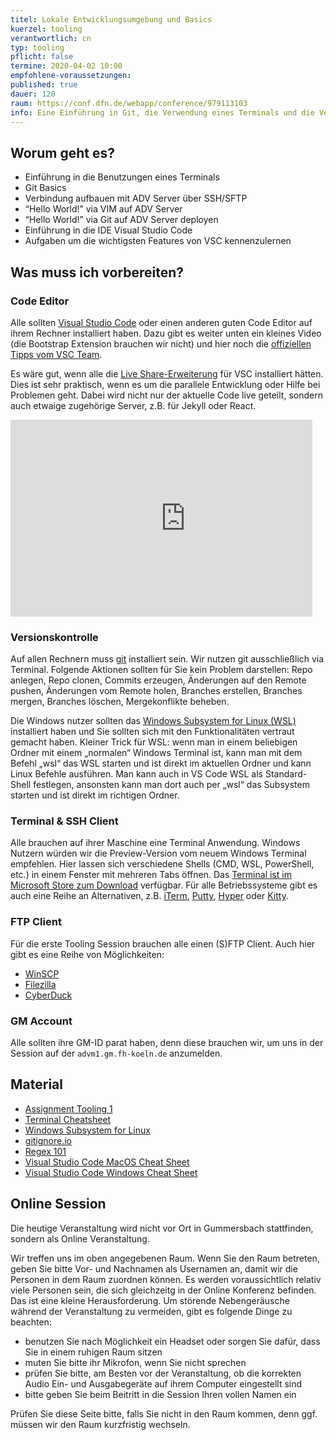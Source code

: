 ```yaml
---
titel: Lokale Entwicklungsumgebung und Basics
kuerzel: tooling
verantwortlich: cn
typ: tooling
pflicht: false
termine: 2020-04-02 10:00
empfohlene-voraussetzungen: 
published: true
dauer: 120
raum: https://conf.dfn.de/webapp/conference/979113103
info: Eine Einführung in Git, die Verwendung eines Terminals und die Verwendung einer IDE
---
```


## Worum geht es?
- Einführung in die Benutzungen eines Terminals 
- Git Basics
- Verbindung aufbauen mit ADV Server über SSH/SFTP
- “Hello World!” via VIM auf ADV Server
- “Hello World!” via Git auf ADV Server deployen
- Einführung in die IDE Visual Studio Code
- Aufgaben um die wichtigsten Features von VSC kennenzulernen 

## Was muss ich vorbereiten?

### Code Editor
Alle sollten [Visual Studio Code](https://code.visualstudio.com/) oder einen anderen guten Code Editor auf ihrem Rechner installiert haben. Dazu gibt es weiter unten ein kleines Video (die Bootstrap Extension brauchen wir nicht) und hier noch die [offiziellen Tipps vom VSC Team](https://code.visualstudio.com/docs/getstarted/tips-and-tricks). 

Es wäre gut, wenn alle die [Live Share-Erweiterung](https://visualstudio.microsoft.com/de/services/live-share/) für VSC installiert hätten. Dies ist sehr praktisch, wenn es um die parallele Entwicklung oder Hilfe bei Problemen geht. Dabei wird nicht nur der aktuelle Code live geteilt, sondern auch etwaige zugehörige Server, z.B. für Jekyll oder React.

<div class="columns">
<div class="column">
<div class="js-video">
<iframe width="560" height="315" src="https://www.youtube.com/embed/4NfFFsQC77M" frameborder="0" allow="accelerometer; autoplay; encrypted-media; gyroscope; picture-in-picture" allowfullscreen></iframe>
</div>

</div>
<div class="column"></div>
</div>


### Versionskontrolle
Auf allen Rechnern muss [git](https://git-scm.com/downloads) installiert sein. Wir nutzen git ausschließlich via Terminal. Folgende Aktionen sollten für Sie kein Problem darstellen: Repo anlegen, Repo clonen, Commits erzeugen, Änderungen auf den Remote pushen, Änderungen vom Remote holen, Branches erstellen, Branches mergen, Branches löschen, Mergekonflikte beheben.

Die Windows nutzer sollten das [Windows Subsystem for Linux (WSL)](https://docs.microsoft.com/de-de/windows/wsl/install-win10) installiert haben und Sie sollten sich mit den Funktionalitäten vertraut gemacht haben. Kleiner Trick für WSL: wenn man in einem beliebigen Ordner mit einem „normalen“ Windows Terminal ist, kann man mit dem Befehl „wsl“ das WSL starten und ist direkt im aktuellen Ordner und kann Linux Befehle ausführen. Man kann auch in VS Code WSL als Standard-Shell festlegen, ansonsten kann man dort auch per „wsl“ das Subsystem starten und ist direkt im richtigen Ordner.


### Terminal & SSH Client
Alle brauchen auf ihrer Maschine eine Terminal Anwendung. Windows Nutzern würden wir die Preview-Version vom neuem Windows Terminal empfehlen. Hier lassen sich verschiedene Shells (CMD, WSL, PowerShell, etc.) in einem Fenster mit mehreren Tabs öffnen. Das [Terminal ist im Microsoft Store zum Download](https://www.microsoft.com/store/productId/9N0DX20HK701) verfügbar. Für alle Betriebssysteme gibt es auch eine Reihe an Alternativen, z.B. [iTerm](https://www.iterm2.com/downloads.html), [Putty](https://www.putty.org/), [Hyper](https://hyper.is/) oder [Kitty](https://sw.kovidgoyal.net/kitty/).


### FTP Client
Für die erste Tooling Session brauchen alle einen (S)FTP Client. Auch hier gibt es eine Reihe von Möglichkeiten:
- [WinSCP](https://winscp.net/eng/index.php)
- [Filezilla](https://filezilla-project.org/)
- [CyberDuck](https://cyberduck.io/)


### GM Account
Alle sollten ihre GM-ID parat haben, denn diese brauchen wir, um uns in der Session auf der `advm1.gm.fh-koeln.de` anzumelden.

## Material
- [Assignment Tooling 1](/mi-bachelor-webdevelopment/assignments/tooling-1/)
- [Terminal Cheatsheet](https://github.com/th-koeln/mi-bachelor-webdevelopment/blob/master/material/tooling/TerminalCheatSheet.pdf)
- [Windows Subsystem for Linux](https://docs.microsoft.com/de-de/windows/wsl/install-win10)
- [gitignore.io](https://www.gitignore.io/)
- [Regex 101](https://regex101.com/)
- [Visual Studio Code MacOS Cheat Sheet](https://code.visualstudio.com/shortcuts/keyboard-shortcuts-macos.pdf)
- [Visual Studio Code Windows Cheat Sheet](https://code.visualstudio.com/shortcuts/keyboard-shortcuts-windows.pdf)

## Online Session
Die heutige Veranstaltung wird nicht vor Ort in Gummersbach stattfinden, sondern als Online Veranstaltung.

Wir treffen uns im oben angegebenen Raum. Wenn Sie den Raum betreten, geben Sie bitte Vor- und Nachnamen als Usernamen an, damit wir die Personen in dem Raum zuordnen können. Es werden voraussichtlich relativ viele Personen sein, die sich gleichzeitg in der Online Konferenz befinden. Das ist eine kleine Herausforderung. Um störende Nebengeräusche während der Veranstaltung zu vermeiden, gibt es folgende Dinge zu beachten:

- benutzen Sie nach Möglichkeit ein Headset oder sorgen Sie dafür, dass Sie in einem ruhigen Raum sitzen
- muten Sie bitte ihr Mikrofon, wenn Sie nicht sprechen
- prüfen Sie bitte, am Besten vor der Veranstaltung, ob die korrekten Audio Ein- und Ausgabegeräte auf ihrem Computer eingestellt sind
- bitte geben Sie beim Beitritt in die Session Ihren vollen Namen ein

Prüfen Sie diese Seite bitte, falls Sie nicht in den Raum kommen, denn ggf. müssen wir den Raum kurzfristig wechseln.
